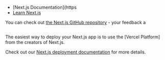 


- [Next.js Documentation](https
- [Learn Next.js](https://nextjs.org/learn) 

You can check out [the Next.js GitHub repository](https://github.com/vercel/next.js/) - your feedback a

## 

The easiest way to deploy your Next.js app is to use the [Vercel Platform] from the creators of Next.js.

Check out our [Next.js deployment documentation](https://nextjs.org/docs/deployment) for more details.
